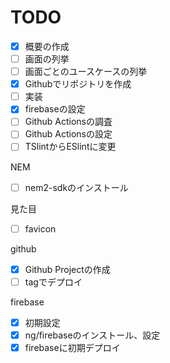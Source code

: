 # TODO

- [x] 概要の作成
- [ ] 画面の列挙
- [ ] 画面ごとのユースケースの列挙
- [x] Githubでリポジトリを作成
- [ ] 実装
- [x] firebaseの設定
- [ ] Github Actionsの調査
- [ ] Github Actionsの設定
- [ ] TSlintからESlintに変更

NEM
- [ ] nem2-sdkのインストール

見た目
- [ ] favicon

github
- [x] Github Projectの作成
- [ ] tagでデプロイ

firebase
- [x] 初期設定
- [x] ng/firebaseのインストール、設定
- [x] firebaseに初期デプロイ

